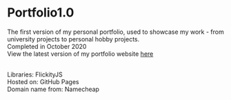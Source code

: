 # Portfolio1.0
The first version of my personal portfolio, used to showcase my work - from university projects to personal hobby projects. </br>
Completed in October 2020 <br>
View the latest version of my portfolio website [here](https://michellelee.uk/)
</br></br>


Libraries: FlickityJS </br>
Hosted on: GitHub Pages </br>
Domain name from: Namecheap
